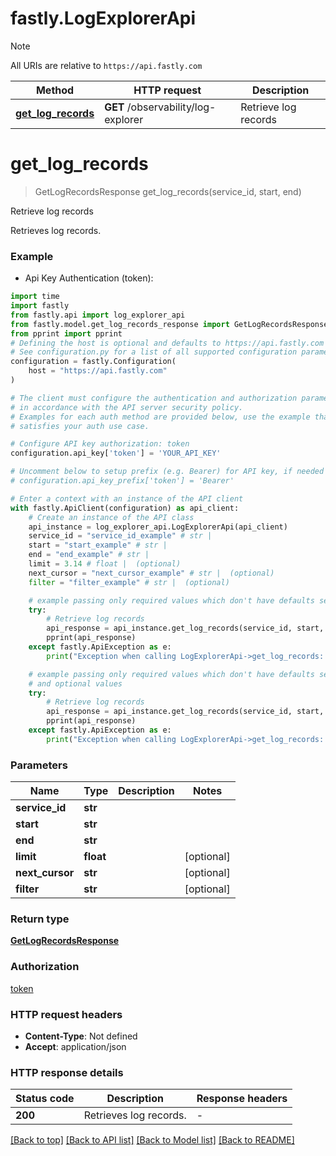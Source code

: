# fastly.LogExplorerApi

> [!NOTE]
> All URIs are relative to `https://api.fastly.com`

Method | HTTP request | Description
------------- | ------------- | -------------
[**get_log_records**](LogExplorerApi.md#get_log_records) | **GET** /observability/log-explorer | Retrieve log records


# **get_log_records**
> GetLogRecordsResponse get_log_records(service_id, start, end)

Retrieve log records

Retrieves log records.

### Example

* Api Key Authentication (token):

```python
import time
import fastly
from fastly.api import log_explorer_api
from fastly.model.get_log_records_response import GetLogRecordsResponse
from pprint import pprint
# Defining the host is optional and defaults to https://api.fastly.com
# See configuration.py for a list of all supported configuration parameters.
configuration = fastly.Configuration(
    host = "https://api.fastly.com"
)

# The client must configure the authentication and authorization parameters
# in accordance with the API server security policy.
# Examples for each auth method are provided below, use the example that
# satisfies your auth use case.

# Configure API key authorization: token
configuration.api_key['token'] = 'YOUR_API_KEY'

# Uncomment below to setup prefix (e.g. Bearer) for API key, if needed
# configuration.api_key_prefix['token'] = 'Bearer'

# Enter a context with an instance of the API client
with fastly.ApiClient(configuration) as api_client:
    # Create an instance of the API class
    api_instance = log_explorer_api.LogExplorerApi(api_client)
    service_id = "service_id_example" # str | 
    start = "start_example" # str | 
    end = "end_example" # str | 
    limit = 3.14 # float |  (optional)
    next_cursor = "next_cursor_example" # str |  (optional)
    filter = "filter_example" # str |  (optional)

    # example passing only required values which don't have defaults set
    try:
        # Retrieve log records
        api_response = api_instance.get_log_records(service_id, start, end)
        pprint(api_response)
    except fastly.ApiException as e:
        print("Exception when calling LogExplorerApi->get_log_records: %s\n" % e)

    # example passing only required values which don't have defaults set
    # and optional values
    try:
        # Retrieve log records
        api_response = api_instance.get_log_records(service_id, start, end, limit=limit, next_cursor=next_cursor, filter=filter)
        pprint(api_response)
    except fastly.ApiException as e:
        print("Exception when calling LogExplorerApi->get_log_records: %s\n" % e)
```


### Parameters

Name | Type | Description  | Notes
------------- | ------------- | ------------- | -------------
 **service_id** | **str**|  |
 **start** | **str**|  |
 **end** | **str**|  |
 **limit** | **float**|  | [optional]
 **next_cursor** | **str**|  | [optional]
 **filter** | **str**|  | [optional]

### Return type

[**GetLogRecordsResponse**](GetLogRecordsResponse.md)

### Authorization

[token](../README.md#token)

### HTTP request headers

 - **Content-Type**: Not defined
 - **Accept**: application/json


### HTTP response details

| Status code | Description | Response headers |
|-------------|-------------|------------------|
**200** | Retrieves log records. |  -  |

[[Back to top]](#) [[Back to API list]](../README.md#documentation-for-api-endpoints) [[Back to Model list]](../README.md#documentation-for-models) [[Back to README]](../README.md)

